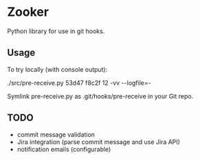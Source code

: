 Zooker
======

Python library for use in git hooks.

Usage
-----

To try locally (with console output):

  ./src/pre-receive.py 53d47 f8c2f 12 -vv --logfile=-

Symlink pre-receive.py as .git/hooks/pre-receive in your Git repo.

TODO
----

* commit message validation
* Jira integration (parse commit message and use Jira API)
* notification emails (configurable)
